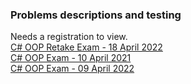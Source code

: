 ### Problems descriptions and testing  

Needs a registration to view.  
[C# OOP Retake Exam - 18 April 2022](https://judge.softuni.org/Contests/3401/CSharp-OOP-Retake-Exam-18-April-2022)  
[C# OOP Exam - 10 April 2021](https://judge.softuni.org/Contests/2853/CSharp-OOP-Exam-10-April-2021)  
[C# OOP Exam - 09 April 2022](https://judge.softuni.org/Contests/3385/CSharp-OOP-Exam-09-April-2022)  
